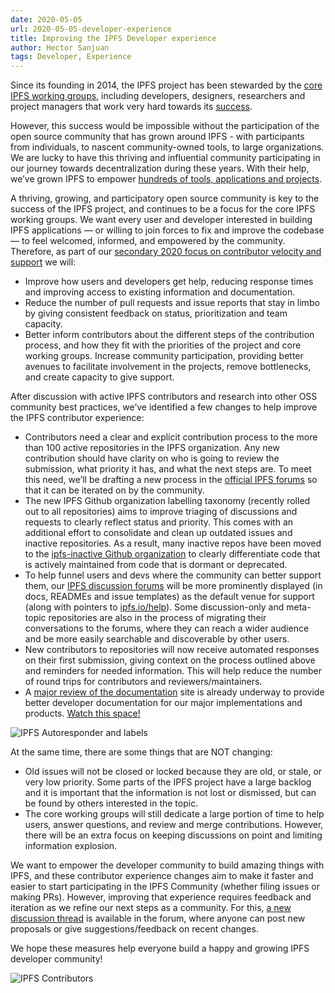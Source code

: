 ```yaml
---
date: 2020-05-05
url: 2020-05-05-developer-experience
title: Improving the IPFS Developer experience
author: Hector Sanjuan
tags: Developer, Experience
---
```


Since its founding in 2014, the IPFS project has been stewarded by the [core IPFS working groups](https://github.com/ipfs/team-mgmt/blob/master/TEAMS_ROLES_STRUCTURES.md#active-teams), including developers, designers, researchers and project managers that work very hard towards its [success](https://blog.ipfs.io/weekly-84/).

However, this success would be impossible without the participation of the open source community that has grown around IPFS - with participants from individuals, to nascent community-owned tools, to large organizations. We are lucky to have this thriving and influential  community participating in our journey towards decentralization during these years. With their help, we’ve grown IPFS to empower [hundreds of tools, applications and projects](https://awesome.ipfs.io/).

A thriving, growing, and participatory open source community is key to the success of the IPFS project, and continues to be a focus for the core IPFS working groups. We want every user and developer interested in building IPFS applications — or willing to join forces to fix and improve the codebase — to feel welcomed, informed, and empowered by the community. Therefore, as part of our [secondary 2020 focus on contributor velocity and support](https://blog.ipfs.io/2020-02-10-our-focus-for-2020/#increasing-contributor-velocity-supporting-adoption) we will:

* Improve how users and developers get help, reducing response times and improving access to existing information and documentation.
* Reduce the number of pull requests and issue reports that stay in limbo by giving consistent feedback on status, prioritization and team capacity.
* Better inform contributors about the different steps of the contribution process, and how they fit with the priorities of the project and core working groups.
Increase community participation, providing better avenues to facilitate involvement in the projects, remove bottlenecks, and create capacity to give support.

After discussion with active IPFS contributors and research into other OSS community best practices, we’ve identified a few changes to help improve the IPFS contributor experience:

* Contributors need a clear and explicit contribution process to the more than 100 active repositories in the IPFS organization. Any new contribution should have clarity on who is going to review the submission, what priority it has, and what the next steps are. To meet this need, we’ll be drafting a new process in the [official IPFS forums](http://discuss.ipfs.io/) so that it can be iterated on by the community.
* The new IPFS Github organization labelling taxonomy (recently rolled out to all repositories) aims to improve triaging of discussions and requests to clearly reflect status and priority. This comes with an additional effort to consolidate and clean up outdated issues and inactive repositories. As a result, many inactive repos have been moved to the [ipfs-inactive Github organization](https://github.com/ipfs-inactive) to clearly differentiate code that is actively maintained from code that is dormant or deprecated.
* To help funnel users and devs where the community can better support them, our [IPFS discussion forums](https://discuss.ipfs.io/) will be more prominently displayed (in docs, READMEs and issue templates) as the default venue for support (along with pointers to [ipfs.io/help](https://ipfs.io/help)). Some discussion-only and meta-topic repositories are also in the process of migrating their conversations to the forums, where they can reach a wider audience and be more easily searchable and discoverable by other users.
* New contributors to repositories will now receive automated responses on their first submission, giving context on the process outlined above and reminders for needed information. This will help reduce the number of round trips for contributors and reviewers/maintainers.
* A [major review of the documentation](https://docs-beta.ipfs.io/) site is already underway to provide better developer documentation for our major implementations and products. [Watch this space!](https://github.com/ipfs/docs/milestones)

![IPFS Autoresponder and labels](/091-dev-exp/labels-autoresponder.png)

At the same time, there are some things that are NOT changing:

* Old issues will not be closed or locked because they are old, or stale, or very low priority. Some parts of the IPFS project have a large backlog and it is important that the information is not lost or dismissed, but can be found by others interested in the topic.
* The core working groups will still dedicate a large portion of time to help users, answer questions, and review and merge contributions. However, there will be an extra focus on keeping discussions on point and limiting information explosion.

We want to empower the developer community to build amazing things with IPFS, and these contributor experience changes aim to make it faster and easier to start participating in the IPFS Community (whether filing issues or making PRs). However, improving that experience requires feedback and iteration as we refine our next steps as a community. For this, [a new discussion thread](https://discuss.ipfs.io/t/ideas-to-improve-the-ipfs-developer-experience/7750) is available in the forum, where anyone can post new proposals or give suggestions/feedback on recent changes.

We hope these measures help everyone build a happy and growing IPFS developer community!

![IPFS Contributors](/090-go-ipfs-0-5-0/ipfs-contributors.png)
